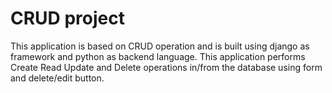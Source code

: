 # CRUD project

This application is based on CRUD operation and is built using django as framework and python as backend language.
This application performs Create Read Update and Delete operations in/from the database using form and delete/edit button.
